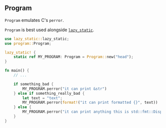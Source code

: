 Program
---
`Program` emulates C's `perror`.

`Program` is best used alongside [`lazy_static`](https://github.com/rust-lang-nursery/lazy-static.rs).
```rust
use lazy_static::lazy_static;                                                   
use program::Program;

lazy_static! {
    static ref MY_PROGRAM: Program = Program::new("head");
}

fn main() {
    // ...

    if something_bad {
        MY_PROGRAM.perror("it can print &str")
    } else if something_really_bad {
        let text = "text";
        MY_PROGRAM.perror(format!("it can print formatted {}", text))
    } else {
        MY_PROGRAM.perror("it can print anything this is std::fmt::Display")
    }
}
```


